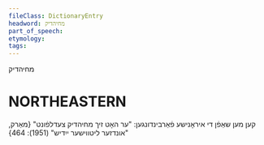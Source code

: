 ```yaml
---
fileClass: DictionaryEntry
headword: מחיהדיק
part_of_speech: 
etymology: 
tags: 
---
```

מחיהדיק

NORTHEASTERN
==============

קען מען שאַפֿן די איראָנישע פֿאַרבינדונגען: "ער האָט זיך מחיהדיק צעדלפֿונט"
{מאַרק, "אונדזער ליטווישער ייִדיש" (1951): 464}
